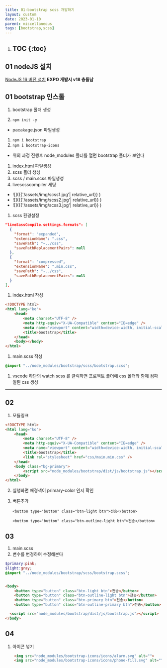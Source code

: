 ```yaml
---
title: 01-bootstrap scss 개발하기
layout: custom
date: 2023-01-10
parent: miscellaneous
tags: [bootstrap,scss]
---
```


1. TOC
   {:toc}
   --

## 01 nodeJS 설치
[NodeJS 16 버전 설치](https://nodejs.org/dist/latest-v16.x/)
  **EXPO 개발시 v18 충돌남**

## 01 bootstrap 인스톨

1. bootstrap 폴더 생성

1. `npm init -y`

- pacakage.json 파일생성

1. `npm i bootstrap`
1. `npm i bootstrap-icons`

- 위의 과정 진행후 node_modules 폴더를 열면 bootstrap 폴더가 보인다

1. index.html 파일생성
1. scss 폴더 생성
1. scss / main.scss 파일생성
1. livescsscompiler 세팅

- ![]({{'/assets/img/scss1.jpg'| relative_url}} )
- ![]({{'/assets/img/scss2.jpg'| relative_url}} )
- ![]({{'/assets/img/scss3.jpg'| relative_url}} )

1. scss 환경설정

```json
"liveSassCompile.settings.formats": [
  {
    "format": "expanded",
    "extensionName": ".css",
    "savePath": "~../css",
    "savePathReplacementPairs": null
  },
  {
    "format": "compressed",
    "extensionName": ".min.css",
    "savePath": "~../css",
    "savePathReplacementPairs": null
  }
],
```

1. index.html 작성

```html
<!DOCTYPE html>
<html lang="ko">
	<head>
		<meta charset="UTF-8" />
		<meta http-equiv="X-UA-Compatible" content="IE=edge" />
		<meta name="viewport" content="width=device-width, initial-scale=1.0" />
		<title>bootstrap</title>
	</head>
	<body></body>
</html>
```

1. main.scss 작성

```scss
@import "../node_modules/bootstrap/scss/bootstrap.scss";
```

1. vscode 하단의 watch scss 를 클릭하면 프로젝트 폴더에 css 폴더와 함께 컴파일된 css 생성

---

## 02

1. 모듈링크

```html
<!DOCTYPE html>
<html lang="ko">
	<head>
		<meta charset="UTF-8" />
		<meta http-equiv="X-UA-Compatible" content="IE=edge" />
		<meta name="viewport" content="width=device-width, initial-scale=1.0" />
		<title>bootstrap</title>
		<link rel="stylesheet" href="css/main.min.css" />
	</head>
	<body class="bg-primary">
		<script src="node_modules/bootstrap/dist/js/bootstrap.js"></script>
	</body>
</html>
```

2. 실행화면 배경색이 primary-color 인지 확인

3. 버튼추가

   `<button type="button" class="btn-light btn">전송</button>`

   `<button type="button" class="btn-outline-light btn">전송</button>`


## 03

1. main.scss
1. 변수를 변경하여 수정해본다

```scss
$primary:pink;
$light:gray;
@import "../node_modules/bootstrap/scss/bootstrap.scss";

```

```html

<body>
    <button type="button" class="btn-light btn">전송</button>
    <button type="button" class="btn-outline-light btn">전송</button>
    <button type="button" class="btn-primary btn">전송</button>
    <button type="button" class="btn-outline-primary btn">전송</button>

  <script src="node_modules/bootstrap/dist/js/bootstrap.js"></script>
</body>


```

## 04

1. 아이콘 넣기

```html
    <img src="node_modules/bootstrap-icons/icons/alarm.svg" alt="">
    <img src="node_modules/bootstrap-icons/icons/phone-fill.svg" alt="">
```
